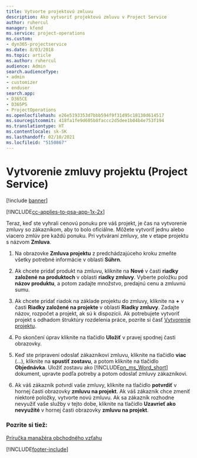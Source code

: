 ```yaml
---
title: Vytvorte projektovú zmluvu
description: Ako vytvoriť projektovú zmluvu v Project Service
author: ruhercul
manager: kfend
ms.service: project-operations
ms.custom:
- dyn365-projectservice
ms.date: 8/03/2018
ms.topic: article
ms.author: ruhercul
audience: Admin
search.audienceType:
- admin
- customizer
- enduser
search.app:
- D365CE
- D365PS
- ProjectOperations
ms.openlocfilehash: e26e5193353d7bbb594f9f31d95c18130d614517
ms.sourcegitcommit: 418fa1fe9d605b8faccc2d5dee1b04b4e753f194
ms.translationtype: HT
ms.contentlocale: sk-SK
ms.lasthandoff: 02/10/2021
ms.locfileid: "5150867"
---
```

# <a name="create-a-project-contract-project-service"></a>Vytvorenie zmluvy projektu (Project Service)

[!include [banner](../includes/psa-now-project-operations.md)]

[!INCLUDE[cc-applies-to-psa-app-1x-2x](../includes/cc-applies-to-psa-app-1x-2x.md)]

Teraz, keď ste vyhrali cenovú ponuku pre váš projekt, je čas na vytvorenie zmluvy so zákazníkom, aby to bolo oficiálne. Môžete vytvoriť jednu alebo viacero zmlúv pre každú ponuku. Pri vytváraní zmluvy, ste v etape projektu s názvom **Zmluva**.  
  
1. Na obrazovke **Zmluva projektu** z predchádzajúceho kroku zmeňte všetky potrebné informácie v oblasti **Súhrn**.  
  
2. Ak chcete pridať produkt na zmluvu, kliknite na **Nové** v časti **riadky založené na produktoch** v oblasti **riadky zmluvy**. Vyberte položku pod **názov produktu**, a potom zadajte množstvo, predajnú cenu a zmluvnú sumu.  
  
3. Ak chcete pridať riadok na základe projektu do zmluvy, kliknite na **+** v časti **Riadky založené na projekte** v oblasti **Riadky zmluvy**. Zadajte názov, rozpočet a projekt, ak sú k dispozícii. Ak potrebujete vytvoriť projekt s odhadom štruktúry rozdelenia práce, pozrite si časť [Vytvorenie projektu](../psa/create-project.md).  
  
4. Po skončení úprav kliknite na tlačidlo **Uložiť** v pravej spodnej časti obrazovky.  
  
5. Keď ste pripravení odoslať zákazníkovi zmluvu, kliknite na tlačidlo **viac** (...), kliknite na **spustiť zostavu**, a potom kliknite na tlačidlo **Objednávka**. Uložiť zostavu ako [!INCLUDE[pn_ms_Word_short](../includes/pn-ms-word-short.md)] dokument, upravte podľa potreby a potom odoslať zmluvy zákazníkovi.  
  
6. Ak váš zákazník potvrdí vaše zmluvy, kliknite na tlačidlo **potvrdiť** v hornej časti obrazovky **zmluvu na projekt**. Ak váš zákazník chce zmeniť niektoré položky, vytvorte novú zmluvu. Ak sa zákazník rozhodne nevyužiť vaše služby v tejto dobe, kliknite na tlačidlo **Uzavrieť ako nevyužité** v hornej časti obrazovky **zmluvu na projekt**.  
  
### <a name="see-also"></a>Pozrite si tiež:  
 [Príručka manažéra obchodného vzťahu](../psa/account-manager-guide.md)


[!INCLUDE[footer-include](../includes/footer-banner.md)]